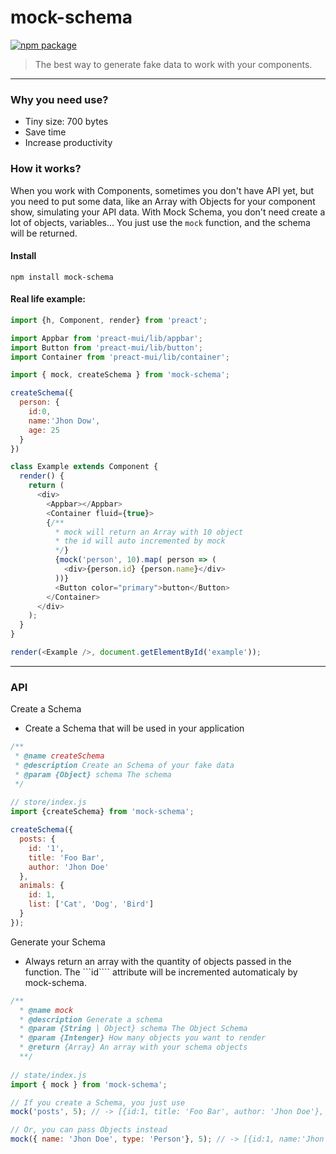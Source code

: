 # mock-schema

[![npm package](https://img.shields.io/badge/npm-v0.0.1-blue.svg)](https://www.npmjs.com/package/mock-schema)

> The best way to generate fake data to work with your components.

---

### Why you need use?
 * Tiny size: 700 bytes
 * Save time
 * Increase productivity


### How it works?
When you work with Components, sometimes you don't have API yet, but you need to put some data, like an Array with Objects for your component show, simulating your API data. With Mock Schema, you don't need
create a lot of objects, variables... You just use the ```mock``` function, and the schema will be returned.


#### Install

`npm install mock-schema`


#### Real life example:

```javascript
import {h, Component, render} from 'preact';

import Appbar from 'preact-mui/lib/appbar';
import Button from 'preact-mui/lib/button';
import Container from 'preact-mui/lib/container';

import { mock, createSchema } from 'mock-schema';

createSchema({
  person: {
    id:0, 
    name:'Jhon Dow', 
    age: 25
  }
})

class Example extends Component {
  render() {
    return (
      <div>
        <Appbar></Appbar>
        <Container fluid={true}>
        {/** 
          * mock will return an Array with 10 object
          * the id will auto incremented by mock
          */}
          {mock('person', 10).map( person => (
            <div>{person.id} {person.name}</div>
          ))}
          <Button color="primary">button</Button>
        </Container>
      </div>
    );
  }
}

render(<Example />, document.getElementById('example'));
```

---

### API

 Create a Schema
 * Create a Schema that will be used in your application
```javascript
/**
 * @name createSchema
 * @description Create an Schema of your fake data
 * @param {Object} schema The schema
 */
 
// store/index.js
import {createSchema} from 'mock-schema';

createSchema({
  posts: {
    id: '1',
    title: 'Foo Bar',
    author: 'Jhon Doe'
  },
  animals: {
    id: 1,
    list: ['Cat', 'Dog', 'Bird']
  }
});
```

Generate your Schema
 * Always return an array with the quantity of objects passed in the function. The ```id```` attribute will be incremented automaticaly by mock-schema.

```javascript
/**
  * @name mock
  * @description Generate a schema
  * @param {String | Object} schema The Object Schema
  * @param {Intenger} How many objects you want to render
  * @return {Array} An array with your schema objects
  **/
 
// state/index.js
import { mock } from 'mock-schema';

// If you create a Schema, you just use
mock('posts', 5); // -> [{id:1, title: 'Foo Bar', author: 'Jhon Doe'}, {id:2, title: 'Foo Bar', author: 'Jhon Doe'}, ...]

// Or, you can pass Objects instead
mock({ name: 'Jhon Doe', type: 'Person'}, 5); // -> [{id:1, name:'Jhon Doe', type: 'Person'}, {id:2, name:'Jhon Doe', type: 'Person'}, ...]

```
